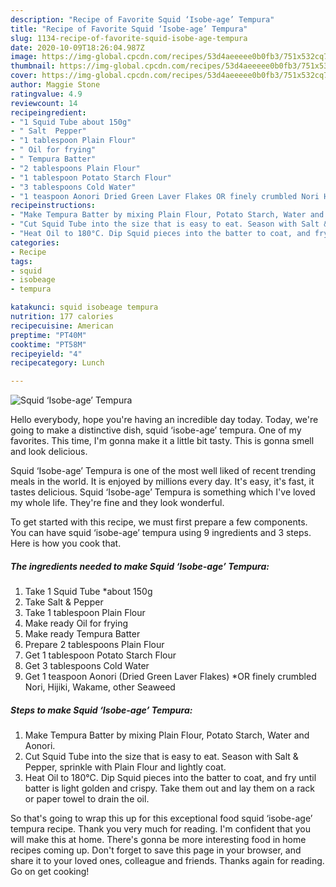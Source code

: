 ```yaml
---
description: "Recipe of Favorite Squid ‘Isobe-age’ Tempura"
title: "Recipe of Favorite Squid ‘Isobe-age’ Tempura"
slug: 1134-recipe-of-favorite-squid-isobe-age-tempura
date: 2020-10-09T18:26:04.987Z
image: https://img-global.cpcdn.com/recipes/53d4aeeeee0b0fb3/751x532cq70/squid-isobe-age-tempura-recipe-main-photo.jpg
thumbnail: https://img-global.cpcdn.com/recipes/53d4aeeeee0b0fb3/751x532cq70/squid-isobe-age-tempura-recipe-main-photo.jpg
cover: https://img-global.cpcdn.com/recipes/53d4aeeeee0b0fb3/751x532cq70/squid-isobe-age-tempura-recipe-main-photo.jpg
author: Maggie Stone
ratingvalue: 4.9
reviewcount: 14
recipeingredient:
- "1 Squid Tube about 150g"
- " Salt  Pepper"
- "1 tablespoon Plain Flour"
- " Oil for frying"
- " Tempura Batter"
- "2 tablespoons Plain Flour"
- "1 tablespoon Potato Starch Flour"
- "3 tablespoons Cold Water"
- "1 teaspoon Aonori Dried Green Laver Flakes OR finely crumbled Nori Hijiki Wakame other Seaweed"
recipeinstructions:
- "Make Tempura Batter by mixing Plain Flour, Potato Starch, Water and Aonori."
- "Cut Squid Tube into the size that is easy to eat. Season with Salt &amp; Pepper, sprinkle with Plain Flour and lightly coat."
- "Heat Oil to 180°C. Dip Squid pieces into the batter to coat, and fry until batter is light golden and crispy. Take them out and lay them on a rack or paper towel to drain the oil."
categories:
- Recipe
tags:
- squid
- isobeage
- tempura

katakunci: squid isobeage tempura 
nutrition: 177 calories
recipecuisine: American
preptime: "PT40M"
cooktime: "PT58M"
recipeyield: "4"
recipecategory: Lunch

---
```



![Squid ‘Isobe-age’ Tempura](https://img-global.cpcdn.com/recipes/53d4aeeeee0b0fb3/751x532cq70/squid-isobe-age-tempura-recipe-main-photo.jpg)

Hello everybody, hope you're having an incredible day today. Today, we're going to make a distinctive dish, squid ‘isobe-age’ tempura. One of my favorites. This time, I'm gonna make it a little bit tasty. This is gonna smell and look delicious.

Squid ‘Isobe-age’ Tempura is one of the most well liked of recent trending meals in the world. It is enjoyed by millions every day. It's easy, it's fast, it tastes delicious. Squid ‘Isobe-age’ Tempura is something which I've loved my whole life. They're fine and they look wonderful.




To get started with this recipe, we must first prepare a few components. You can have squid ‘isobe-age’ tempura using 9 ingredients and 3 steps. Here is how you cook that.

<!--inarticleads1-->

##### The ingredients needed to make Squid ‘Isobe-age’ Tempura:

1. Take 1 Squid Tube *about 150g
1. Take  Salt &amp; Pepper
1. Take 1 tablespoon Plain Flour
1. Make ready  Oil for frying
1. Make ready  Tempura Batter
1. Prepare 2 tablespoons Plain Flour
1. Get 1 tablespoon Potato Starch Flour
1. Get 3 tablespoons Cold Water
1. Get 1 teaspoon Aonori (Dried Green Laver Flakes) *OR finely crumbled Nori, Hijiki, Wakame, other Seaweed




<!--inarticleads2-->

##### Steps to make Squid ‘Isobe-age’ Tempura:

1. Make Tempura Batter by mixing Plain Flour, Potato Starch, Water and Aonori.
1. Cut Squid Tube into the size that is easy to eat. Season with Salt &amp; Pepper, sprinkle with Plain Flour and lightly coat.
1. Heat Oil to 180°C. Dip Squid pieces into the batter to coat, and fry until batter is light golden and crispy. Take them out and lay them on a rack or paper towel to drain the oil.




So that's going to wrap this up for this exceptional food squid ‘isobe-age’ tempura recipe. Thank you very much for reading. I'm confident that you will make this at home. There's gonna be more interesting food in home recipes coming up. Don't forget to save this page in your browser, and share it to your loved ones, colleague and friends. Thanks again for reading. Go on get cooking!
